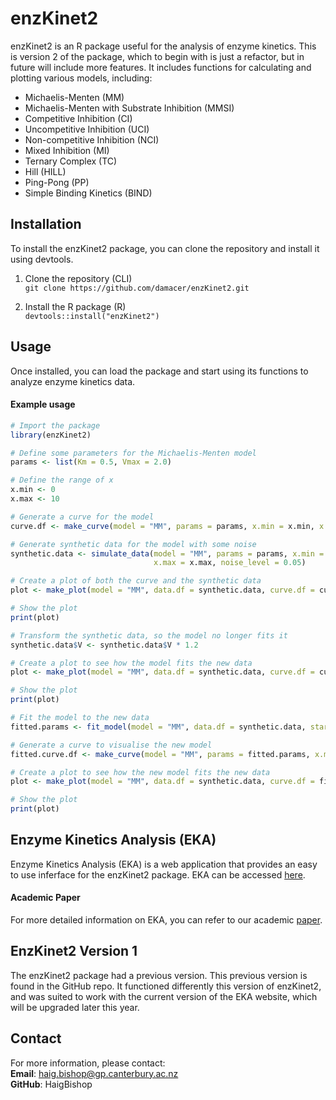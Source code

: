 # enzKinet2

enzKinet2 is an R package useful for the analysis of enzyme kinetics. This is version 2 of the package, which to begin with is just a refactor, but in future will include more features. It includes functions for calculating and plotting various models, including:

- Michaelis-Menten (MM)
- Michaelis-Menten with Substrate Inhibition (MMSI)
- Competitive Inhibition (CI)
- Uncompetitive Inhibition (UCI)
- Non-competitive Inhibition (NCI)
- Mixed Inhibition (MI)
- Ternary Complex (TC)
- Hill (HILL)
- Ping-Pong (PP)
- Simple Binding Kinetics (BIND)


## Installation

To install the enzKinet2 package, you can clone the repository and install it using devtools.

1. Clone the repository (CLI)  
   `git clone https://github.com/damacer/enzKinet2.git`

2. Install the R package (R)  
   `devtools::install("enzKinet2")`


## Usage

Once installed, you can load the package and start using its functions to analyze enzyme kinetics data.
#### Example usage

```R
# Import the package
library(enzKinet2)

# Define some parameters for the Michaelis-Menten model
params <- list(Km = 0.5, Vmax = 2.0)

# Define the range of x
x.min <- 0
x.max <- 10

# Generate a curve for the model
curve.df <- make_curve(model = "MM", params = params, x.min = x.min, x.max = x.max)

# Generate synthetic data for the model with some noise
synthetic.data <- simulate_data(model = "MM", params = params, x.min = x.min, 
                                x.max = x.max, noise_level = 0.05)

# Create a plot of both the curve and the synthetic data
plot <- make_plot(model = "MM", data.df = synthetic.data, curve.df = curve.df)

# Show the plot
print(plot)

# Transform the synthetic data, so the model no longer fits it
synthetic.data$V <- synthetic.data$V * 1.2

# Create a plot to see how the model fits the new data
plot <- make_plot(model = "MM", data.df = synthetic.data, curve.df = curve.df)

# Show the plot
print(plot)

# Fit the model to the new data 
fitted.params <- fit_model(model = "MM", data.df = synthetic.data, start.params = params)

# Generate a curve to visualise the new model
fitted.curve.df <- make_curve(model = "MM", params = fitted.params, x.min = x.min, x.max = x.max)

# Create a plot to see how the new model fits the new data
plot <- make_plot(model = "MM", data.df = synthetic.data, curve.df = fitted.curve.df)

# Show the plot
print(plot)

```


## Enzyme Kinetics Analysis (EKA)
Enzyme Kinetics Analysis (EKA) is a web application that provides an easy to use inferface for the enzKinet2 package. EKA can be accessed [here](https://enzyme-kinetics.shinyapps.io/enzkinet_webpage/).
#### Academic Paper
For more detailed information on EKA, you can refer to our academic [paper](https://iubmb.onlinelibrary.wiley.com/doi/10.1002/bmb.21823).


## EnzKinet2 Version 1
The enzKinet2 package had a previous version. This previous version is found in the GitHub repo. It functioned differently this version of enzKinet2, and was suited to work with the current version of the EKA website, which will be upgraded later this year.


## Contact
For more information, please contact:  
   **Email**:   haig.bishop@gp.canterbury.ac.nz  
   **GitHub**:  HaigBishop  
